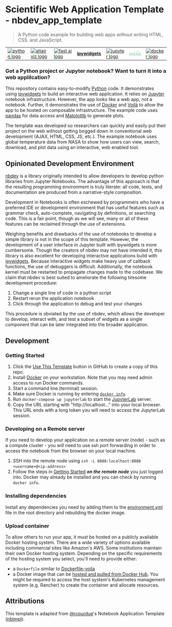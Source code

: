 # Scientific Web Application Template - nbdev_app_template

> A Python code example for building web apps without writing HTML, CSS. and JavaScript.

<table><tr><td width="14%">
    <a href="https://www.python.org/"><img src="https://www.python.org/static/img/python-logo.png" alt="python logo"></a>
    </td><td width="14%">
    <a href="https://altair-viz.github.io"><img src="https://altair-viz.github.io/_static/altair-logo-light.png" alt="altair viz logo"></a>
    </td><td width="14%">
    <a href="https://nbdev.fast.ai/"><img src="https://nbdev.fast.ai/assets/images/company_logo.png" alt="fast ai logo"></a>
    </td><td width="14%">
    <a href="https://ipywidgets.readthedocs.io/en/stable/"><b>ipywidgets</b></a>
    </td><td width="14%">
    <a href="https://jupyter.org"><img src="https://jupyter.org/assets/logos/rectanglelogo-greytext-orangebody-greymoons.svg" alt="jupyter logo"></a>
    </td><td width="10%">
    <a href="https://github.com/voila-dashboards/voila"><img src="https://raw.githubusercontent.com/voila-dashboards/voila/main/docs/source/voila-logo.svg" alt="voila logo"></a>
    </td><td width="14%">
    <a href="https://docker.com/"><img src="https://www.docker.com/sites/default/files/d8/styles/role_icon/public/2019-07/horizontal-logo-monochromatic-white.png" alt="docker logo"></a>
</td></tr></table>

### Got a Python project or Jupyter notebook? Want to turn it into a web applilcation?

This repository contains easy-to-modify [Python](https://www.python.org/) code. It demonstrates using [ipywidgets](https://ipywidgets.readthedocs.io/en/stable/) to build an interactive web application. It relies on [Jupyter](https://jupyter.org/) notebook infrastructure. However, the app looks like a web app, not a notebook. Further, it demonstrates the use of [Docker](https://www.docker.com/) and [Voilà](https://github.com/voila-dashboards/voila) to allow the app to be hosted on composable infrastructure. The example code uses [pandas](https://pandas.pydata.org/) for data access and [Matplotlib](https://matplotlib.org/) to generate plots.

The template was developed so researchers can quickly and easily put their project on the web without getting bogged down in conventional web development (AJAX, HTML, CSS, JS, etc.). The example notebook uses global temperature data from NASA to show how users can view, search, download, and plot data using an interactive, web enabled tool.


## Opinionated Development Environment

[nbdev](https://nbdev.fast.ai/) is a library originally intended to allow developers to develop python libraries from Jupyter Notebooks. The advantage of this approach is that the resulting programming environment is truly literate: all code, tests, and documentation are produced from a narrative-style composition.

Development in Notebooks is often eschewed by programmers who have a preferred IDE or development environment that has useful features such as grammar check, auto-complete, navigating by definitions, or searching code. This is a fair point, though as we will see, many or all of these features can be reclaimed through the use of extensions.

Weighing benefits and drawbacks of the use of notebooks to develop a simple library is not in the scope of this template. However, the development of a user interface in Jupyter built with ipywidgets is more cumbersome. Though the creators of nbdev may not have intended it, this library is also excellent for developing interactive applications build with [ipywidgets](https://ipywidgets.readthedocs.io/en/stable/). Because interactive widgets make heavy use of callback functions, the use of debuggers is difficult. Additionally, the notebook kernel must be restarted to propagate changes made to the codebase. We claim that nbdev is best suited to ameliorate the following tiresome development procedure:

1. Change a single line of code in a python script
2. Restart rerun the application notebook
3. Click through the application to debug and test your changes

This procedure is obviated by the use of nbdev, which allows the developer to develop, interact with, and test a subset of widgets as a single component that can be later integrated into the broader application.

## Development

### Getting Started
1. Click the [Use This Template](https://github.com/kadecole/nbdev_app_template/generate) button in GitHub to create a copy of this repo.
1. Install [Docker](https://docs.docker.com/get-docker/) on your workstation. Note that you may need admin access to run Docker commands.
1. Start a command line (terminal) session.
1. Make sure Docker is running by entering [`docker info`](https://docs.docker.com/config/daemon/).
1. Run `docker-compose up jupyterlab` to start the [JupyterLab](https://jupyterlab.readthedocs.io/en/stable/) server.
1. Copy the URL starting with "http://localhost..." into your local browser. This URL ends with a long token you will need to access the JupyterLab session.

### Developing on a Remote server

If you need to develop your application on a remote server (node) - such as a compute cluster - you will need to use ssh port forwarding in order to access the notebook from the browser on your local machine.

1. SSH into the remote node using `ssh -L 8888:localhost:8888 <username>@<ip-address>`
1. Follow the steps in [Getting Started](#getting-started) ***on the remote node*** you just logged into. Docker may already be installed and you can check by running `docker info`.

### Installing dependencies
Install any dependencies you need by adding them to the [environment.yml](environment.yml) file in the root directory and rebuilding the docker image.

### Upload container

To allow others to run your app, it must be hosted on a publicly available Docker hosting system. There are a wide variety of options available including commercial sites like Amazon's AWS. Some institutions maintain their own Docker hosting system. Depending on the specific requirements of the hosting system you select, you'll need to provide either:
- a `Dockerfile` similar to [Dockerfile-voila](Dockerfile-voila)
- a Docker image that can be [hosted and pulled from Docker Hub](https://docs.docker.com/docker-hub/).
You might be required to access the host system's Kubernetes management system (e.g. Rancher) to create the container and allocate resources.

## Attributions
This template is adapted from [@rcpurdue](https://github.com/rcpurdue)'s Notebook Application Template ([nbtmpl](https://github.com/rcpurdue/nbtmpl)).
